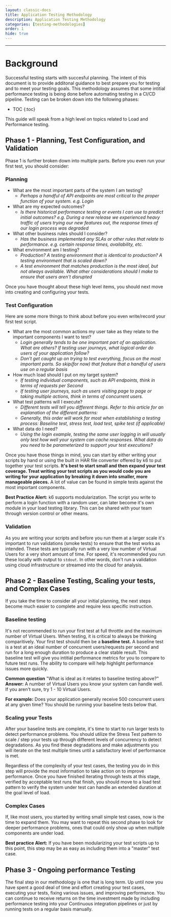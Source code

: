 ```yaml
---
layout: classic-docs
title: Application Testing Methodology
description: Application Testing Methodology
categories: [testing-methodologies]
order: 1
hide: true
---
```


***


<h1>Background</h1>

Successful testing starts with succesful planning. The intent of this document is to provide additonal guidance to best prepare you for testing and to meet your testing goals. This methodology assumes that some intitial performance testing is being done before automating testing in a CI/CD pipeline. Testing can be broken down into the following phases:

- TOC
{:toc}

This guide will speak from a high level on topics related to Load and Performance testing.


## Phase 1 - Planning, Test Configuration, and Validation

Phase 1 is further broken down into multiple parts. Before you even run your first test, you should consider:

### Planning

- What are the most important parts of the system I am testing?
  - _Perhaps a handful of API endpoints are most critical to the proper function of your system. e.g. Login_
- What are my expected outcomes?
  - _Is there historical performance testing or events I can use to predict initial outcomes? e.g. During a new release we experienced heavy traffic of users trying our new features out, the response times of our login process was degraded_
- What other business rules should I consider?
  - _Has the business implemented any SLAs or other rules that relate to performance. e.g. certain response times, availability, etc._
- What environment am I testing?
  - _Production? A testing environment that is identical to production? A testing environment that is scaled down?_
  - _A test environment that matches production is the most ideal, but not always available. What other considerations should I make to ensure that users aren't disrupted_


Once you have thought about these high level items, you should next move into creating and configuring your tests.

### Test Configuration

Here are some more things to think about before you even write/record your first test script.

- What are the most common actions my user take as they relate to the important components I want to test?
  - _Login generally tends to be one important part of an application. What are others? If testing user journeys, what logical order do users of your application follow?_
  - _Don't get caught up on trying to test everything, focus on the most important parts. So skip(for now) that feature that a handful of users use on a regular basis_
- How much load should I put on my target system?
  - _If testing individual components, such as API endpoints, think in terms of requests per Second_
  - _If testing user journeys, such as users visiting page to page or taking multiple actions, think in terms of concurrent users._
- What test patterns will I execute?
  - _Different tests will tell you different things. Refer to this article for an explanation of the different patterns:_
  - _Generally, this order will work for most when establishing a testing process: Baseline test, stress test, load test, spike test (if applicable)_
- What data do I need?
  - _Using the login example, testing the same user logging in will usually only test how well your system can cache responses. What data do you need to be parameterized to support your test executions?_

Once you have those things in mind, you can start by either writing your scripts by hand or using the built in HAR file converter offered by k6 to put together your test scripts. **It's best to start small and then expand your test coverage. Treat writing your test scripts as you would code you are writing for your application by breaking it down into smaller, more manageable pieces.** A lot of value can be found in simple tests against the most important components.

**Best Practice Alert:** k6 supports modularization. The script you write to perform a login function with a random user, can later become it's own module in your load testing library. This can be shared with your team through version control or other means.

### Validation

As you are writing your scripts and before you run them at a larger scale it's important to run validations (smoke tests) to ensure that the test works as intended. These tests are typically run with a very low number of Virtual Users for a very short amount of time. For speed, it's recommended you run these locally with output to `stdout`. In other words, don't run a validation using cloud infrastructure or streamed into the cloud for analysis.

## Phase 2 - Baseline Testing, Scaling your tests, and Complex Cases

If you take the time to consider all your initial planning, the next steps become much easier to complete and require less specific instruction.

### Baseline testing

It's not recommended to run your first test at full throttle and the maximum number of Virtual Users. When testing, it is critical to always be thinking comparitively. Your first test should then be a **baseline test.** A baseline test is a test at an ideal number of concurrent users/requests per second and run for a long enough duration to produce a clear stable result. This baseline test will give you intitial performance metrics for you to compare to future test runs. The ability to compare will help highlight performance issues more quickly.

**Common question**  "What is ideal as it relates to baseline testing above?"
**Answer:** A number of Virtual Users you know your system can handle well.  If you aren't sure, try 1 - 10 Virtual Users.

**For example:** Does your application generally receive 500 concurrent users at any given time? You should be running your baseline tests below that.

### Scaling your Tests

After your baseline tests are complete, it's time to start to run larger tests to detect performance problems. You should utilize the Stress Test pattern to scale / step your tests up through different levels of concurrency to detect degradations. As you find these degradations and make adjustments you will iterate on the test multiple times until a satisfactory level of performance is met.

Regardless of the complexity of your test cases, the testing you do in this step will provide the most information to take action on to improve performance. Once you have finished iterating through tests at this stage, verified by acceptable test runs that finish, you should move to a load test pattern to verify the system under test can handle an extended duration at the goal level of load.

### Complex Cases

If, like most users, you started by writing small simple test cases, now is the time to expand them. You may want to repeat this second phase to look for deeper performance problems, ones that could only show up when multiple components are under load.

**Best practice Alert:** If you have been modularizing your test scripts up to this point, this step may be as easy as including them into a "master" test case.

## Phase 3 - Ongoing performance Testing

The final step in our methodology is one that is long term. Up until now you have spent a good deal of time and effort creating your test cases, executing your tests, fixing various issues, and improving performance. You can continue to receive returns on the time investment made by including performance testing into your Continuous integration pipelines or just by running tests on a regular basis manually.
